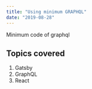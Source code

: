 ```yaml
---
title: "Using minimum GRAPHQL"
date: "2019-08-28"
---
```


Minimum code of graphql

## Topics covered

1. Gatsby
2. GraphQL
3. React